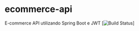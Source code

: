 # ecommerce-api
E-commerce API utilizando Spring Boot e JWT
[![Build Status](https://travis-ci.org/luizimcpi/ecommerce-api.svg?branch=master)]
